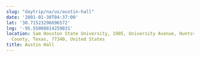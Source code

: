 ```yaml
---
slug: "daytrip/na/us/austin-hall"
date: '2001-01-30T04:37:00'
lat: '30.71523296696572'
lng: '-95.55008814259031'
location: Sam Houston State University, 1905, University Avenue, Huntsville, Walker
  County, Texas, 77340, United States
title: Austin Hall
---
```



